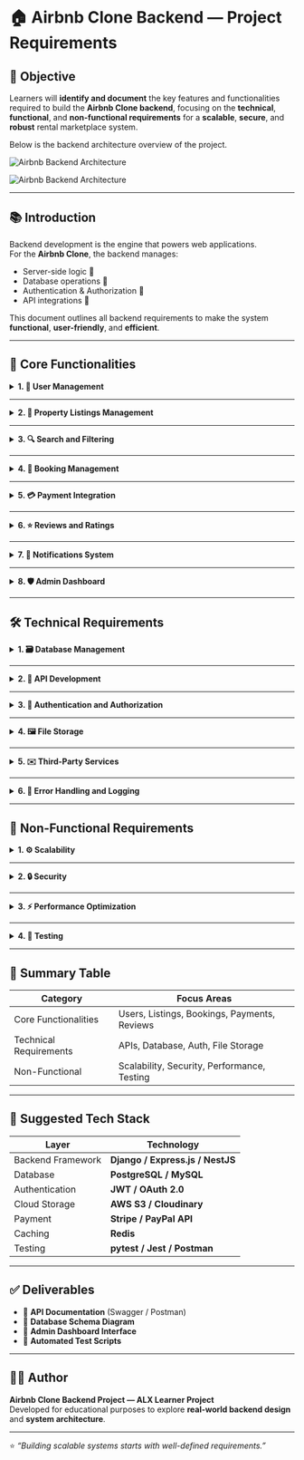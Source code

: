 # 🏠 Airbnb Clone Backend — Project Requirements

## 🎯 Objective
Learners will **identify and document** the key features and functionalities required to build the **Airbnb Clone backend**, focusing on the **technical**, **functional**, and **non-functional requirements** for a **scalable**, **secure**, and **robust** rental marketplace system.


Below is the backend architecture overview of the project.

![Airbnb Backend Architecture](alx-airbnb-project-documentation/airbnb_backend_architecture.png)


![Airbnb Backend Architecture](alx-airbnb-project-documentation/airbnb_backend_architecture.png)

---

## 📚 Introduction
Backend development is the engine that powers web applications.  
For the **Airbnb Clone**, the backend manages:
- Server-side logic 🧠  
- Database operations 💾  
- Authentication & Authorization 🔐  
- API integrations 🔗  

This document outlines all backend requirements to make the system **functional**, **user-friendly**, and **efficient**.

---

## 🔑 Core Functionalities

<details>
<summary><b>1. 👥 User Management</b></summary>

### User Registration
- Allow users to sign up as **Guests** or **Hosts**.  
- Secure authentication using **JWT (JSON Web Tokens)**.

### User Login & Authentication
- Login via **email & password**.  
- Include **OAuth** (Google, Facebook, etc.).

### Profile Management
- Users can update their **profile photos**, **contact info**, and **preferences**.
</details>

---

<details>
<summary><b>2. 🏡 Property Listings Management</b></summary>

### Add Listings
- Hosts can create property listings with:
  - Title, description, location, price, amenities, and availability.

### Edit/Delete Listings
- Hosts can update or delete their listings when necessary.
</details>

---

<details>
<summary><b>3. 🔍 Search and Filtering</b></summary>

- Implement search to find properties by:
  - Location  
  - Price range  
  - Number of guests  
  - Amenities (Wi-Fi, pool, pet-friendly)
- Include **pagination** for handling large datasets.
</details>

---

<details>
<summary><b>4. 📅 Booking Management</b></summary>

### Booking Creation
- Guests can book properties for specific dates.  
- Prevent **double bookings** through date validation.

### Booking Cancellation
- Guests or hosts can cancel bookings following set policies.

### Booking Status
- Track status: `pending`, `confirmed`, `canceled`, `completed`.
</details>

---

<details>
<summary><b>5. 💳 Payment Integration</b></summary>

- Integrate **Stripe** or **PayPal** for secure payments.  
- Handle:
  - Upfront guest payments 💰  
  - Host payouts post-booking 🏦  
- Support **multiple currencies**.
</details>

---

<details>
<summary><b>6. ⭐ Reviews and Ratings</b></summary>

- Guests can leave reviews and ratings for properties.  
- Hosts can reply to reviews.  
- Reviews are tied to completed bookings to prevent spam.
</details>

---

<details>
<summary><b>7. 🔔 Notifications System</b></summary>

- Email and in-app notifications for:
  - Booking confirmations ✅  
  - Cancellations ❌  
  - Payment updates 💵
</details>

---

<details>
<summary><b>8. 🛡️ Admin Dashboard</b></summary>

Admins can monitor and manage:
- Users  
- Listings  
- Bookings  
- Payments
</details>

---

## 🛠️ Technical Requirements

<details>
<summary><b>1. 🗃️ Database Management</b></summary>

- Use **PostgreSQL** or **MySQL**.  
- Key Tables:
  - `Users` (guests, hosts)  
  - `Properties`  
  - `Bookings`  
  - `Reviews`  
  - `Payments`
</details>

---

<details>
<summary><b>2. 🔗 API Development</b></summary>

- Build **RESTful APIs** with:
  - `GET` → Retrieve data  
  - `POST` → Create data  
  - `PUT/PATCH` → Update data  
  - `DELETE` → Remove data  
- Include correct **HTTP status codes**.  
- Optionally integrate **GraphQL** for complex data fetching.
</details>

---

<details>
<summary><b>3. 🔐 Authentication and Authorization</b></summary>

- Use **JWT** for user sessions.  
- Implement **Role-Based Access Control (RBAC)** for:
  - Guests  
  - Hosts  
  - Admins
</details>

---

<details>
<summary><b>4. 🖼️ File Storage</b></summary>

- Store images in **AWS S3** or **Cloudinary**.  
- For local development, use **file storage**.
</details>

---

<details>
<summary><b>5. ✉️ Third-Party Services</b></summary>

- Use **SendGrid** or **Mailgun** for sending emails and notifications.
</details>

---

<details>
<summary><b>6. 🧩 Error Handling and Logging</b></summary>

- Implement **global error handling**.  
- Log system errors for debugging and performance monitoring.
</details>

---

## 🚀 Non-Functional Requirements

<details>
<summary><b>1. ⚙️ Scalability</b></summary>

- Use **modular architecture** for scalability.  
- Enable **horizontal scaling** via load balancers.
</details>

---

<details>
<summary><b>2. 🔒 Security</b></summary>

- Encrypt passwords and sensitive data.  
- Implement **firewalls**, **input validation**, and **rate limiting**.  
- Follow **OWASP** best practices.
</details>

---

<details>
<summary><b>3. ⚡ Performance Optimization</b></summary>

- Use **Redis caching** for frequent queries.  
- Optimize **SQL queries** and minimize server load.
</details>

---

<details>
<summary><b>4. 🧪 Testing</b></summary>

- Write **unit** and **integration tests** using `pytest`.  
- Include **automated API testing** to verify endpoint functionality.
</details>

---

## 🧱 Summary Table

| Category | Focus Areas |
|-----------|-------------|
| Core Functionalities | Users, Listings, Bookings, Payments, Reviews |
| Technical Requirements | APIs, Database, Auth, File Storage |
| Non-Functional | Scalability, Security, Performance, Testing |

---

## 🧰 Suggested Tech Stack

| Layer | Technology |
|-------|-------------|
| Backend Framework | **Django / Express.js / NestJS** |
| Database | **PostgreSQL / MySQL** |
| Authentication | **JWT / OAuth 2.0** |
| Cloud Storage | **AWS S3 / Cloudinary** |
| Payment | **Stripe / PayPal API** |
| Caching | **Redis** |
| Testing | **pytest / Jest / Postman** |

---

## ✅ Deliverables
- 📘 **API Documentation** (Swagger / Postman)  
- 🧩 **Database Schema Diagram**  
- 🧮 **Admin Dashboard Interface**  
- 🧪 **Automated Test Scripts**

---

## 👩‍💻 Author
**Airbnb Clone Backend Project — ALX Learner Project**  
Developed for educational purposes to explore **real-world backend design** and **system architecture**.

---

⭐ *“Building scalable systems starts with well-defined requirements.”*
